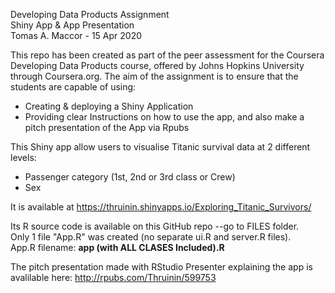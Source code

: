 
Developing Data Products Assignment  
Shiny App & App Presentation   
Tomas A. Maccor - 15 Apr 2020  

This repo has been created as part of the peer assessment for the Coursera Developing Data Products course, offered by Johns Hopkins University through Coursera.org. The aim of the assignment is to ensure that the students are capable of using:    

* Creating & deploying a Shiny Application   
* Providing clear Instructions on how to use the app, and also make a pitch presentation of the App via Rpubs   

This Shiny app allow users to visualise Titanic survival data at 2 different levels:   
* Passenger category (1st, 2nd or 3rd class or Crew)    
* Sex   
     
It is available at  https://thruinin.shinyapps.io/Exploring_Titanic_Survivors/

Its R source code is available on this GitHub repo --go to FILES folder.   
Only 1 file "App.R" was created  (no separate ui.R and server.R files).   
App.R filename:  **app (with ALL CLASES Included).R**
   
The pitch presentation made with RStudio Presenter explaining the app is avalilable here: http://rpubs.com/Thruinin/599753


